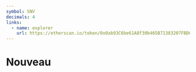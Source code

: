 ```yaml
---
symbol: SNV
decimals: 4
links:
  - name: explorer
    url: https://etherscan.io/token/0x0ab93C6be61A8f30b465B71383207FBDCef1a722
---
```


# Nouveau
